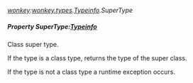 _[wonkey](../../modules/wonkey/wonkey-module.md):[wonkey.types](../../modules/wonkey/wonkey-types.md).[Typeinfo](../../modules/wonkey/wonkey-types-typeinfo.md).SuperType_
##### Property SuperType:[Typeinfo](../../modules/wonkey/wonkey-types-typeinfo.md)
Class super type.

If the type is a class type, returns the type of the super class.

If the type is not a class type a runtime exception occurs.
